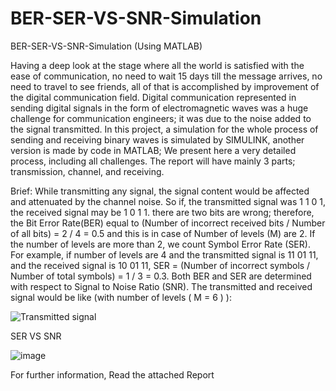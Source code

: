 # BER-SER-VS-SNR-Simulation
BER-SER-VS-SNR-Simulation (Using MATLAB)

Having a deep look at the stage where all the world is satisfied with the ease of communication, no need
to wait 15 days till the message arrives, no need to travel to see friends, all of that is accomplished by
improvement of the digital communication field.
Digital communication represented in sending digital signals in the form of electromagnetic waves was a huge
challenge for communication engineers; it was due to the noise added to the signal transmitted.
In this project, a simulation for the whole process of sending and receiving binary waves is simulated by
SIMULINK, another version is made by code in MATLAB; We present here a very detailed process, including
all challenges. The report will have mainly 3 parts; transmission, channel, and receiving.


Brief:
While transmitting any signal, the signal content would be affected and attenuated by the channel noise. So if, the transmitted 
signal was 1 1 0 1, the received signal may be 1 0 1 1. there are two bits are wrong; therefore, the Bit Error Rate(BER)
equal to (Number of incorrect received bits / Number of all bits) = 2 / 4  = 0.5 and this is in case of Number of levels (M) are 2.
If the number of levels are more than 2, we count Symbol Error Rate (SER). For example, if number of levels are 4 and the transmitted 
signal is 11 01 11, and the received signal is 10 01 11, SER = (Number of incorrect symbols / Number of total symbols) = 1 / 3 = 0.3.
Both BER and SER are determined with respect to Signal to Noise Ratio (SNR).
The transmitted and received signal would be like (with number of levels ( M = 6 ) ):

![Transmitted signal](https://user-images.githubusercontent.com/68303138/132756391-da180361-958c-45fd-abc9-b22163143ff6.jpg)

SER VS SNR

![image](https://user-images.githubusercontent.com/68303138/132756822-eb6fd5d2-bb37-4f0d-b8dc-04a2034a44e4.png)



For further information, Read the attached Report

